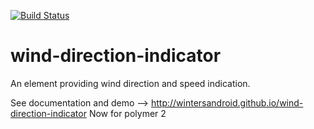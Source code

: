 [![Build Status](https://travis-ci.org/wintersandroid/wind-direction-indicator.svg?branch=master)](https://travis-ci.org/wintersandroid/wind-direction-indicator)
# wind-direction-indicator

An element providing wind direction and speed indication.
 
See documentation and demo --> http://wintersandroid.github.io/wind-direction-indicator
Now for polymer 2
